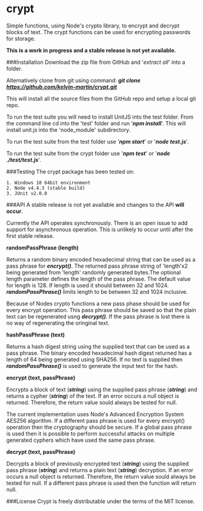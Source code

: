 # crypt
Simple functions, using Node's crypto library, to encrypt and decrypt blocks of text. The crypt functions can be used for encrypting passwords for storage. 

__This is a work in progress and a stable release is not yet available.__

###Installation
Download the zip file from GitHub and '*extract all*' into a folder.

Alternatively clone from git using command:
__*git clone https://github.com/kelvin-martin/crypt.git*__

This will install all the source files from the GitHub repo and setup a local git repo.

To run the test suite you will need to install UnitJS into the test folder. From the command line cd into the 'test' folder and run '__*npm install*__'.  This will install unit.js into the 'node_module' subdirectory.

To run the test suite from the test folder use '__*npm start*__' or '__*node test.js*__'.

To run the test suite from the crypt folder use '__*npm test*__' or '__*node ./test/test.js*__'.

###Testing
The crypt package has been tested on:

	1. Windows 10 64bit environment
	2. Node v4.4.3 (stable build)
	3. JUnit v2.0.0

###API
A stable release is not yet available and changes to the API __will occur__.

Currently the API operates synchronously. There is an open issue to add support for asynchronous operation. This is unlikely to occur until after the first stable release.

__randomPassPhrase (length)__

Returns a random binary encoded hexadecimal string that can be used as a pass phrase for __*encrypt()*__. The returned pass phrase string of 'length'x2 being generated from 'length' randomly generated bytes.The optional length parameter defines the length of the pass phrase. The default value for length is 128. If length is used it should between 32 and 1024. __*randomPassPhrase()*__ limits length to be between 32 and 1024 inclusive.

Because of Nodes crypto functions a new pass phase should be used for every encrypt operation. This pass phrase should be saved so that the plain text can be regenerated usng __*decrypt()*__. If the pass phrase is lost there is no way of regenerating the oringinal text.

__hashPassPhrase (text)__

Returns a hash digest string using the supplied text that can be used as a pass phrase. The binary encoded hexadecimal hash digest returned has a length of 64 being generated using SHA256. If no text is supplied then __*randomPassPhrase()*__ is used to generate the input text for the hash.

__encrypt (text, passPhrase)__

Encrypts a block of text (__*string*__) using the supplied pass phrase (__*string*__) and returns a cypher (__*string*__) of the text. If an error occurs a null object is returned. Therefore, the return value sould always be tested for null.

The current implementation uses Node's Advanced Encryption System AES256 algorithm. If a different pass phrase is used for every encrypt() operation then the cryptography should be secure. If a global pass phrase is used then it is possible to perform successful attacks on multiple generated cyphers which have used the same pass phrase.

__decrypt (text, passPhrase)__

Decrypts a block of previously encrypted text (__*string*__) using the supplied pass phrase (__*string*__) and returns a plain text (__*string*__) decryption. If an error occurs a null object is returned. Therefore, the return value sould always be tested for null. If a different pass phrase is used then the function will return null.

###License
Crypt is freely distributable under the terms of the MIT license.